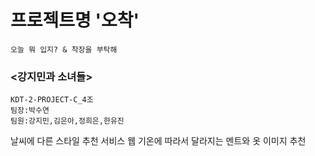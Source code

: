 # 프로젝트명 '오착'
    오늘 뭐 입지? & 착장을 부탁해
    
 


### <강지민과 소녀들>
    KDT-2-PROJECT-C_4조
    팀장:박수연
    팀원:강지민,김은아,정희은,한유진
    

날씨에 다른 스타일 추천 서비스 웹
    기온에 따라서 달라지는 멘트와 옷 이미지 추천
 
